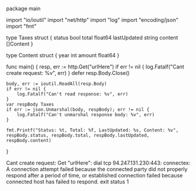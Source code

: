 package main

import "io/ioutil"
import "net/http"
import "log"
import "encoding/json"
import "fmt"

type Taxes struct {
	status      bool
	total       float64
	lastUpdated string
	content     []Content
}

type Content struct {
	year   int
	amount float64
}

func main() {
	resp, err := http.Get("urlHere")
	if err != nil {
		log.Fatalf("Cant create request: %v", err)
	}
	defer resp.Body.Close()

	body, err := ioutil.ReadAll(resp.Body)
	if err != nil {
		log.Fatalf("Can't read response: %v", err)
	}
	var respBody Taxes
	if err := json.Unmarshal(body, respBody); err != nil {
		log.Fatalf("Can't unmarshal response body: %v", err)
	}

	fmt.Printf("Status: %t, Total: %f, LastUpdated: %s, Content: %v", respBody.status, respBody.total, respBody.lastUpdated, respBody.content)
}


Cant create request: Get "urlHere": dial tcp 94.247.131.230:443: connectex: A connection attempt failed because the connected party did not
 properly respond after a period of time, or established connection failed because connected host has failed to respond.
exit status 1
